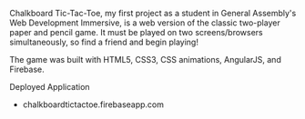 Chalkboard Tic-Tac-Toe, my first project as a student in General Assembly's Web Development Immersive, is a web version of the classic two-player paper and pencil game. It must be played on two screens/browsers simultaneously, so find a friend and begin playing! 

The game was built with HTML5, CSS3, CSS animations, AngularJS, and Firebase.

Deployed Application
* chalkboardtictactoe.firebaseapp.com